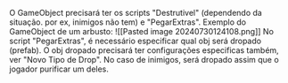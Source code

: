 O GameObject precisará ter os scripts "Destrutivel" (dependendo da situação. por ex, inimigos não tem) e "PegarExtras".
Exemplo do GameObject de um arbusto:
![[Pasted image 20240730124108.png]]
No script "PegarExtras", é necessário especificar qual obj será dropado (prefab). O obj dropado precisará ter configurações especificas também, ver "Novo Tipo de Drop".
No caso de inimigos, será dropado assim que o jogador purificar um deles.